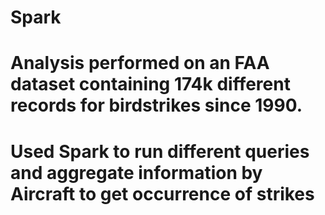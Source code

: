 # Spark
# Analysis performed on an FAA dataset containing 174k different records for birdstrikes since 1990.
# Used Spark to run different queries and aggregate information by Aircraft to get occurrence of strikes
